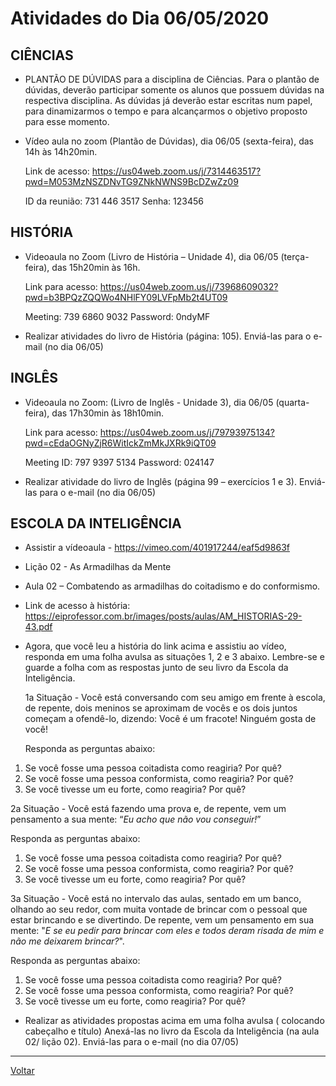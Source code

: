 # Atividades do Dia 06/05/2020

## CIÊNCIAS

* PLANTÃO DE DÚVIDAS para a disciplina de Ciências. Para o plantão de dúvidas, deverão participar somente os alunos que possuem dúvidas na respectiva disciplina. As dúvidas já deverão estar escritas num papel, para dinamizarmos o tempo e para alcançarmos o objetivo proposto para esse momento.

* Vídeo aula no zoom (Plantão de Dúvidas), dia 06/05 (sexta-feira), das 14h às 14h20min.

  Link de acesso: <https://us04web.zoom.us/j/7314463517?pwd=M053MzNSZDNvTG9ZNkNWNS9BcDZwZz09>


    ID da reunião: 731 446 3517
    Senha: 123456

## HISTÓRIA

* Videoaula no Zoom (Livro de História – Unidade 4), dia 06/05 (terça-feira), das 15h20min às 16h.

  Link para acesso: <https://us04web.zoom.us/j/73968609032?pwd=b3BPQzZQQWo4NHlFY09LVFpMb2t4UT09>


    Meeting: 739 6860 9032
    Password: 0ndyMF

* Realizar atividades do livro de História (página: 105). Enviá-las para o e-mail (no dia 06/05)

## INGLÊS

* Videoaula no Zoom: (Livro de Inglês - Unidade 3), dia 06/05 (quarta-feira), das 17h30min às 18h10min.

  Link para acesso: <https://us04web.zoom.us/j/79793975134?pwd=cEdaOGNyZjR6WitIckZmMkJXRk9iQT09>


    Meeting ID: 797 9397 5134
    Password: 024147

* Realizar atividade do livro de Inglês (página 99 – exercícios 1 e 3). Enviá-las para o e-mail (no dia 06/05) 

## ESCOLA DA INTELIGÊNCIA

* Assistir a vídeoaula - <https://vimeo.com/401917244/eaf5d9863f>

* Lição 02 - As Armadilhas da Mente

* Aula 02 – Combatendo as armadilhas do coitadismo e do conformismo.

* Link de acesso à história: <https://eiprofessor.com.br/images/posts/aulas/AM_HISTORIAS-29-43.pdf>

* Agora, que você leu a história do link acima e assistiu ao vídeo, responda em uma folha avulsa as situações 1, 2 e 3 abaixo. Lembre-se e guarde a folha com as respostas junto de seu livro da Escola da Inteligência.

  1a Situação - Você está conversando com seu amigo em frente à escola, de repente, dois meninos se aproximam de vocês e os dois juntos começam a ofendê-lo, dizendo: Você é um fracote! Ninguém gosta de você!
  
  Responda as perguntas abaixo:
  
1) Se você fosse uma pessoa coitadista como reagiria? Por quê?
2) Se você fosse uma pessoa conformista, como reagiria? Por quê?
3) Se você tivesse um eu forte, como reagiria? Por quê?

  2a Situação - Você está fazendo uma prova e, de repente, vem um pensamento a sua mente: “*Eu acho que não vou conseguir!*”
  
  Responda as perguntas abaixo:
  
1) Se você fosse uma pessoa coitadista como reagiria? Por quê?
2) Se você fosse uma pessoa conformista, como reagiria? Por quê?
3) Se você tivesse um eu forte, como reagiria? Por quê?

  3a Situação - Você está no intervalo das aulas, sentado em um banco, olhando ao seu redor, com muita vontade de brincar com o pessoal que estar brincando e se divertindo. De repente, vem um pensamento em sua mente: "*E se eu pedir para brincar com eles e todos deram risada de mim e não me deixarem brincar?*".

  Responda as perguntas abaixo:
  
1) Se você fosse uma pessoa coitadista como reagiria? Por quê?
2) Se você fosse uma pessoa conformista, como reagiria? Por quê?
3) Se você tivesse um eu forte, como reagiria? Por quê?

* Realizar as atividades propostas acima em uma folha avulsa ( colocando cabeçalho e título) Anexá-las no livro da Escola da Inteligência (na aula 02/ lição 02). Enviá-las para o e-mail (no dia 07/05)

---
[Voltar](index.md)
